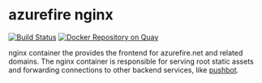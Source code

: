 # azurefire nginx

[![Build Status](https://travis-ci.org/smashwilson/azurefire-nginx.svg?branch=master)](https://travis-ci.org/smashwilson/azurefire-nginx) [![Docker Repository on Quay](https://quay.io/repository/smashwilson/azurefire-nginx/status "Docker Repository on Quay")](https://quay.io/repository/smashwilson/azurefire-nginx)

nginx container the provides the frontend for azurefire.net and related domains. The nginx container is responsible for serving root static assets and forwarding connections to other backend services, like [pushbot](https://github.com/smashwilson/pushbot).
